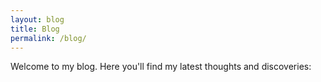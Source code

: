 ```yaml
---
layout: blog
title: Blog
permalink: /blog/
---
```


Welcome to my blog. Here you'll find my latest thoughts and discoveries:
